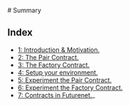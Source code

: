 ‌# Summary​

## Index

* [1: Introduction & Motivation.](1_introduction_and_motivation.md)
* [2: The Pair Contract.](2_the_pair_contract.md)   
* [3: The Factory Contract.](3_the_factory_contract.md)   
* [4: Setup your environment.](4_setup.md)       
* [5: Experiment the Pair Contract.](5_experiment_pair.md)
* [6: Experiment the Factory Contract.](6_experiment_factory.md)
* [7: Contracts in Futurenet.](7_contracts_in_futurenet.md)_
